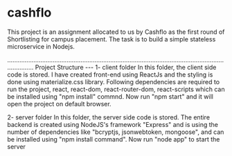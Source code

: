 # cashflo

This project is an assignment allocated to us by Cashflo as the first round of Shortlisting for campus placement.
The task is to build a simple stateless microservice in Nodejs.

...........................................................................................................................................
Project Structure ---
1- client folder
In this folder, the client side code is stored.
I have created front-end using ReactJs and the styling is done using materialize.css library.
Following dependencies are required to run the project, react, react-dom, react-router-dom, react-scripts which can be installed using 
"npm install" commnd.
Now run "npm start" and it will open the project on default browser.


2- server folder
In this folder, the server side code is stored.
The entire backend is created using NodeJS's framework "Express" and is using the number of dependencies like "bcryptjs, jsonwebtoken,
mongoose", and can be installed using "npm install command".
Now run "node app" to start the server
